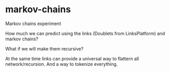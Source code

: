 # markov-chains
Markov chains experiment

How much we can predict using the links (Doublets from LinksPlatform) and markov chains?

What if we will make them recursive?

At the same time links can provide a universal way to flattern all network/recursion. And a way to tokenize everything.

